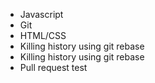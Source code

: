 * Javascript
* Git
* HTML/CSS
* Killing history using git rebase
* Killing history using git rebase
* Pull request test
